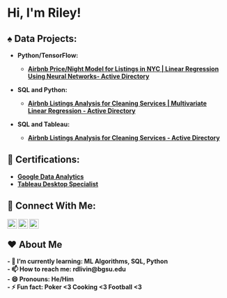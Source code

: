 <h1>Hi, I'm Riley! </h1>

<h2> ♠️ Data Projects:</h2>

- <b> Python/TensorFlow:<b/>
  - [Airbnb Price/Night Model for Listings in NYC | Linear Regression Using Neural Networks- Active Directory](https://github.com/Riley-livingston/Tensorflow-Airbnb-Project)

- <b> SQL and Python:<b/>
  - [Airbnb Listings Analysis for Cleaning Services | Multivariate Linear Regression - Active Directory](https://github.com/Riley-livingston/Airbnb-Listings-Analysis-for-Cleaning-Services-v2)

- <b>SQL and Tableau:</b>
  - [Airbnb Listings Analysis for Cleaning Services - Active Directory](https://github.com/Riley-livingston/AirBnb-Project)

<h2> 📄 Certifications:</h2>

- [Google Data Analytics](https://coursera.org/share/1bc669ea0359a81e313d773a412d5bb6)
- [Tableau Desktop Specialist](https://www.credly.com/badges/cd0f31cb-d769-4520-9b8d-a0dfabcaa071?source=linked_in_profile)

<h2> 🤳 Connect With Me:</h2>



[<img align="left" alt="RileyLivingston | LinkedIn" width="22px" src="https://simpleicons.org/icons/linkedin.svg" />][linkedin]
[<img align="left" alt="RileyLivingston | Twitter" width="22px" src="https://simpleicons.org/icons/twitter.svg" />][twitter]
[<img align="left" alt="RileyLivingston | Kaggle" width="22px" src="https://simpleicons.org/icons/kaggle.svg" />][kaggle]

[linkedin]: https://www.linkedin.com/in/rileylivingston/
[twitter]: https://twitter.com/RLivData
[kaggle]: https://www.kaggle.com/rileylivingston
<br /> 
<h2>  ❤️ About Me</h2>
 - 🌱 I’m currently learning: ML Algorithms, SQL, Python
<br />
 - 📫 How to reach me: rdlivin@bgsu.edu
<br />
 - 😄 Pronouns: He/Him
<br />
 - ⚡ Fun fact: Poker <3 Cooking <3 Football <3
